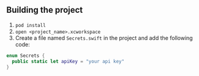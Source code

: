 
## Building the project

1. `pod install`
2. `open <project_name>.xcworkspace`
3. Create a file named `Secrets.swift` in the project and add the following code:

```swift
enum Secrets {
  public static let apiKey = "your api key"
}
```